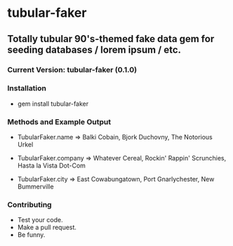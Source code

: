 # tubular-faker 
## Totally tubular 90's-themed fake data gem for seeding databases / lorem ipsum / etc.
### Current Version: tubular-faker (0.1.0)

### Installation
* gem install tubular-faker

### Methods and Example Output

* TubularFaker.name => Balki Cobain, Bjork Duchovny, The Notorious Urkel

* TubularFaker.company => Whatever Cereal, Rockin' Rappin' Scrunchies, Hasta la Vista Dot-Com

* TubularFaker.city => East Cowabungatown, Port Gnarlychester,  New Bummerville

### Contributing

* Test your code.
* Make a pull request.
* Be funny.
